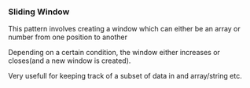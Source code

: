 <h3>Sliding Window</h3>
<div>
<p>
This pattern involves creating a window which can either be an array or number 
from one position to another
</p>
<p>
Depending on a certain condition, the window either increases or closes(and a 
new window is created).

Very usefull for keeping track of a subset of data in and array/string etc.
</p>

</div>